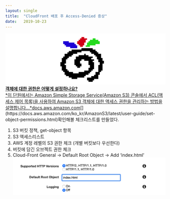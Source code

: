 ```yaml
---
layout:	single
title:	"CloudFront 배포 후 Access-Denied 증상"
date:	2019-10-23
---
```


  ![](/img/1*fKvhRwG9jPeZNvemJNjIqw.png)[**객체에 대한 권한은 어떻게 설정하나요?**  
*이 단원에서는 Amazon Simple Storage Service(Amazon S3) 콘솔에서 ACL(액세스 제어 목록)을 사용하여 Amazon S3 객체에 대한 액세스 권한을 관리하는 방법을 설명합니다…*docs.aws.amazon.com](https://docs.aws.amazon.com/ko_kr/AmazonS3/latest/user-guide/set-object-permissions.html "https://docs.aws.amazon.com/ko_kr/AmazonS3/latest/user-guide/set-object-permissions.html")[](https://docs.aws.amazon.com/ko_kr/AmazonS3/latest/user-guide/set-object-permissions.html)확인해볼 체크리스트를 만들었다.

1. S3 버킷 정책, get-object 항목
2. S3 액세스리스트
3. AWS 계정 레벨의 S3 권한 체크 (개별 버킷보다 우선한다)
4. 버킷에 담긴 오브젝트 권한 체크
5. Cloud-Front General → Default Root Object → Add ‘index.html’
![](/img/1*9P8PGuxL9Tp2-jo6NVTryw.png)  
